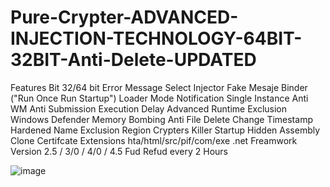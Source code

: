 # Pure-Crypter-ADVANCED-INJECTION-TECHNOLOGY-64BIT-32BIT-Anti-Delete-UPDATED
Features Bit 32/64 bit Error Message Select Injector Fake Mesaje Binder ("Run Once Run Startup") Loader Mode Notification Single Instance Anti WM Anti Submission Execution Delay Advanced Runtime Exclusion Windows Defender Memory Bombing Anti File Delete Change Timestamp Hardened Name Exclusion Region Crypters Killer Startup Hidden Assembly Clone Certifcate Extensions hta/html/src/pif/com/exe .net Freamwork Version 2.5 / 3/0 / 4/0 / 4.5 Fud Refud every 2 Hours

![image](https://user-images.githubusercontent.com/62646762/177108214-84ec0c6b-20ae-450a-90b8-0abf942ce6bc.png)
